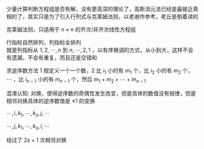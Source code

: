 少量计算判断方程组是否有解，没有更高深的理论了，高斯消元法已经是最接近真相的了，其实只是为了引入行列式与克莱姆法则，以老谢作参考，老丘是倒着讲的    
    
克莱姆法则，只适用于 $n\times n$ 的齐次/非齐次线性方程组    
    
行指标自然排列，列指标全排列    
就是列指标从 $1,2,\cdots,n$ 到 $n,\cdots,2,1$ ，以有序微调的方式，从小到大，这样不会有遗漏，不会有重复，而且还是交错和    
    
求逆序数方法 1 按定义一个一个数，2 比 $i_1$ 小的有 $m_1$ 个，比 $i_2$ 小的有 $m_2$ 个， $\cdots$ ，比 $i_{n-1}$ 小的有 $m_{n-1}$ 个，然后 $m_1+m_2+\cdots+m_{n-1}$     
    
混淆认知: 对换，使得逆序数的奇偶性发生改变，但是具体的数值没有规律，但是相邻对换具体的逆序数值是 $\pm1$ 的变换    
    
 $\cdots, i,k_1,\cdots,k_s,j,\cdots$     
    
 $\cdots, j,k_1,\cdots,k_s,i,\cdots$     
    
经过了 $2s+1$ 次相邻对换    
